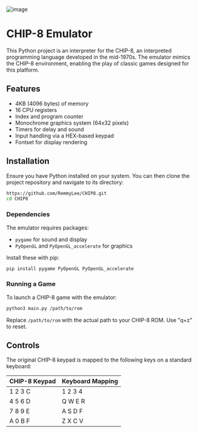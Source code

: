 ![image](https://github.com/RemmyLee/CHIP8/assets/2806556/2e0d4e84-f9ec-45e2-a8fa-084edbbbd884)


# CHIP-8 Emulator

This Python project is an interpreter for the CHIP-8, an interpreted programming language developed in the mid-1970s. The emulator mimics the CHIP-8 environment, enabling the play of classic games designed for this platform.

## Features

- 4KB (4096 bytes) of memory
- 16 CPU registers
- Index and program counter
- Monochrome graphics system (64x32 pixels)
- Timers for delay and sound
- Input handling via a HEX-based keypad
- Fontset for display rendering

## Installation

Ensure you have Python installed on your system. You can then clone the project repository and navigate to its directory:

```bash
https://github.com/RemmyLee/CHIP8.git
cd CHIP8
```

### Dependencies

The emulator requires packages:

- `pygame` for sound and display
- `PyOpenGL` and `PyOpenGL_accelerate` for graphics

Install these with pip:

```bash
pip install pygame PyOpenGL PyOpenGL_accelerate
```

### Running a Game

To launch a CHIP-8 game with the emulator:

```bash
python3 main.py /path/to/rom
```

Replace `/path/to/rom` with the actual path to your CHIP-8 ROM.
Use "q+z" to reset.

## Controls

The original CHIP-8 keypad is mapped to the following keys on a standard keyboard:

| CHIP-8 Keypad | Keyboard Mapping |
|---------------|------------------|
| 1 2 3 C       | 1 2 3 4          |
| 4 5 6 D       | Q W E R          |
| 7 8 9 E       | A S D F          |
| A 0 B F       | Z X C V          |